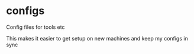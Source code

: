 # configs
Config files for tools etc

This makes it easier to get setup on new machines and keep my configs in sync
